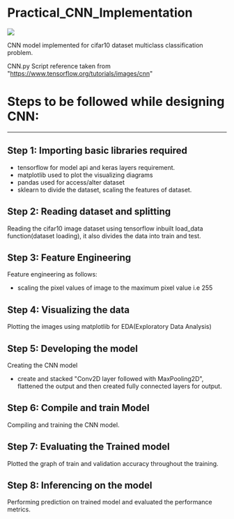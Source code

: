 # Practical_CNN_Implementation
![](https://www.google.com/url?sa=i&url=https%3A%2F%2Fsaturncloud.io%2Fblog%2Fa-comprehensive-guide-to-convolutional-neural-networks-the-eli5-way%2F&psig=AOvVaw2ZI3yZK4iZXWiMuNuMnSLy&ust=1693993063536000&source=images&cd=vfe&opi=89978449&ved=0CA4QjRxqFwoTCOj0-YqWk4EDFQAAAAAdAAAAABAD)

CNN model implemented for cifar10 dataset multiclass classification problem.

CNN.py Script reference taken from "https://www.tensorflow.org/tutorials/images/cnn"

# Steps to be followed while designing CNN:
--------------------------------------------

Step 1: Importing basic libraries required
-------
- tensorflow for model api and keras layers requirement.
- matplotlib used to plot the visualizing diagrams
- pandas used for access/alter dataset
- sklearn to divide the dataset, scaling the features of dataset.

Step 2: Reading dataset and splitting
-------
Reading the cifar10 image dataset using tensorflow inbuilt load_data function(dataset loading), it also divides the data into train and test.

Step 3: Feature Engineering
-------
Feature engineering as follows:
- scaling the pixel values of image to the maximum pixel value i.e 255

Step 4: Visualizing the data
-------
Plotting the images using matplotlib for EDA(Exploratory Data Analysis)

Step 5: Developing the model
-------
Creating the CNN model
- create and stacked "Conv2D layer followed with MaxPooling2D", flattened the output and then created fully connected layers for output.

Step 6: Compile and train Model
-------
Compiling and training the CNN model.

Step 7: Evaluating the Trained model
-------
Plotted the graph of train and validation accuracy throughout the training.

Step 8: Inferencing on the model
-------
Performing prediction on trained model and evaluated the performance metrics.
